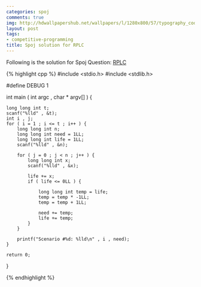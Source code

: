 ```yaml
---
categories: spoj
comments: true
img: http://hdwallpapershub.net/wallpapers/l/1280x800/57/typography_code_javascript_black_background_programmer_syntax_1280x800_56614.jpg
layout: post
tags:
- competitive-programming
title: Spoj solution for RPLC
---
```


Following is the solution for Spoj Question: [RPLC](http://www.spoj.com/problems/RPLC/)

{% highlight cpp %}
#include <stdio.h>
#include <stdlib.h>

#define DEBUG 1

int main ( int argc , char * argv[] ) {

	long long int t;
	scanf("%lld" , &t);
	int i , j;
	for ( i = 1 ; i <= t ; i++ ) {
		long long int n;
		long long int need = 1LL;
		long long int life = 1LL;
		scanf("%lld" , &n);

		for ( j = 0 ; j < n ; j++ ) {
			long long int x;
			scanf("%lld" , &x);

			life += x;
			if ( life <= 0LL ) {

				long long int temp = life;
				temp = temp * -1LL;
				temp = temp + 1LL;

				need += temp;
				life += temp;
			}
		}

		printf("Scenario #%d: %lld\n" , i , need);
	}

	return 0;
}

{% endhighlight %}
